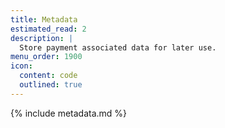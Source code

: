 ```yaml
---
title: Metadata
estimated_read: 2
description: |
  Store payment associated data for later use.
menu_order: 1900
icon:
  content: code
  outlined: true
---
```



{% include metadata.md %}
